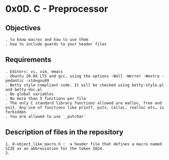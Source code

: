 # 0x0D. C - Preprocessor

## Objectives

	. to know macros and how to use them
	. how to include guards to your header files

## Requirements

	. Editors: vi, vim, emacs
	. Ubuntu 20.04 LTS and gcc, using the options -Wall -Werror -Wextra -pedantic -std=gnu89
	. Betty style compliant code. It will be checked using betty-style.pl and betty-doc.pl
	. No global variables
	. No more than 5 functions per file
	. The only C standard library functions allowed are malloc, free and exit. Any use of functions like printf, puts, calloc, realloc etc… is forbidden
	. You are allowed to use `_putchar`

## Description of files in the repository

	1. 0-object_like_macro.h :  a header file that defines a macro named SIZE as an abbreviation for the token 1024.
	2. 

